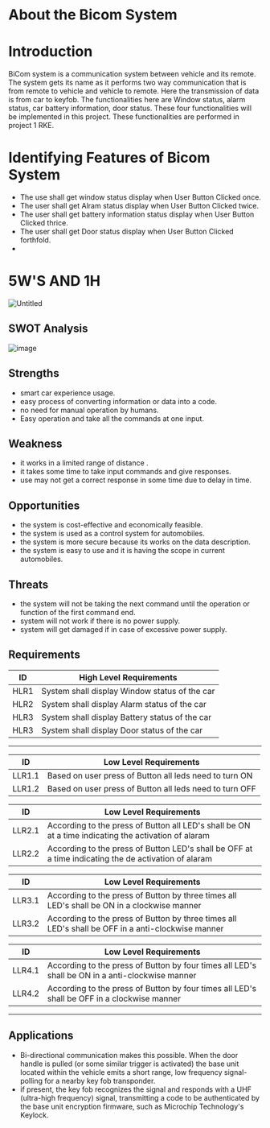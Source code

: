  # About the Bicom System
 # Introduction
BiCom system is a communication system between vehicle and its remote. The system gets its name as it performs two way communication that is from remote to vehicle and vehicle to remote. Here the transmission of data is from car to keyfob. The functionalities here are Window status, alarm status, car battery information, door status. These four functionalities will be implemented in this project. These functionalities are performed in project 1 RKE.
# Identifying Features of Bicom System
- The use shall get window status display when  User Button Clicked once.
- The user shall  get Alram status display when  User Button Clicked twice.
- The user shall get  battery information status display when User Button Clicked thrice.
- The user shall get Door status display when  User Button Clicked forthfold.
- 
# 5W'S AND 1H
![Untitled](https://user-images.githubusercontent.com/46949062/157973702-8aab9907-782d-4682-9762-a54d96369d92.jpg)

## SWOT Analysis

![image](https://user-images.githubusercontent.com/98837660/157905281-dbd303fb-879a-41ad-91ca-1c45f67756f4.png)

## Strengths
* smart car experience usage.
* easy process of converting information or data into a code.
* no need for manual operation by humans.
* Easy operation and take all the commands at one input.
## Weakness
* it works in a limited range of distance .
* it takes some time to take input commands and give responses.
* use may not get a correct response in some time due to delay in time.
## Opportunities
* the system is cost-effective and economically feasible.
* the system is used as a control system for automobiles.
* the system is more secure because its works on the data description.
* the system is easy to use and it is having the scope in current automobiles.
## Threats
* the system will not be taking the next command until the operation or function of the first command end.
* system will not work if there is no power supply.
* system will get damaged if in case of excessive power supply.

## Requirements
 
|   ID     | High Level Requirements |
|----------| -----------------------------------------------------------------------|
|HLR1| System shall display Window status of the car  |
|HLR2| System shall display Alarm status of the car   |
|HLR3| System shall display Battery status of the car |
|HLR3| System shall display Door status of the car |

--------------------------------------------------------------------

|   ID     | Low Level Requirements |
|----------| -----------------------------------------------------------------------|
|LLR1.1| Based on user press of Button all leds need to turn ON | 
|LLR1.2| Based on user press of Button all leds need to turn OFF|  

|   ID     | Low Level Requirements |
|----------| -----------------------------------------------------------------------|
|LLR2.1|	According to the press of Button all LED's shall be ON at a time indicating the activation of alaram |
|LLR2.2|	According to the press of Button LED's shall be OFF at a time indicating the de activation of alaram |

|   ID     | Low Level Requirements |
|----------| -----------------------------------------------------------------------|
|LLR3.1|	According to the press of Button by three times  all LED's shall be ON in a clockwise manner |
|LLR3.2| According to the press of Button by three times  all LED's shall be OFF in a anti-clockwise manner|

|   ID     | Low Level Requirements |
|----------| -----------------------------------------------------------------------|
|LLR4.1|	According to the press of Button by four times  all LED's shall be ON in a anti-clockwise manner |
|LLR4.2| According to the press of Button by four times  all LED's shall be OFF in a clockwise manner|



------------------------------------------------------------------------------------------------------------------------------

## Applications 

 * Bi-directional communication makes this possible. When the door handle is pulled (or some similar trigger is activated) the base unit located within the vehicle emits a         short range, low frequency signal- polling for a nearby key fob transponder.
  * if present, the key fob recognizes the signal and responds with a UHF (ultra-high frequency) signal, transmitting a code to be authenticated by the base unit encryption         firmware, such as Microchip Technology's Keylock.
